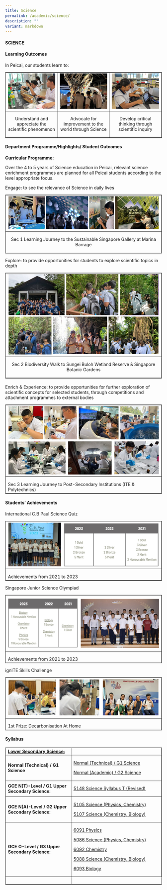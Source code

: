 ```yaml
---
title: Science
permalink: /academic/science/
description: ""
variant: markdown
---
```

<h4><strong>SCIENCE</strong></h4>
<h4><strong>Learning Outcomes</strong></h4>
<p>In Peicai, our students learn to: </p>
<table style="border-collapse: collapse; width: 100%;" border="1">
<tbody>
<tr>
<td style="width: 33.3333%;"><img style="width: 100%;" src="/images/Science_1.jpg"></td>
<td style="width: 33.3333%;"><img style="width: 100%;" src="/images/Science_2.jpg"></td>
<td style="width: 33.3333%;"><img style="width: 100%;" src="/images/Science_3.jpg"></td>
</tr>
<tr>
<td style="width: 33.3333%;"><p style="text-align: center;">Understand and appreciate the scientific phenomenon </p></td>
<td style="width: 33.3333%;"><p style="text-align: center;">Advocate for improvement to the world through Science</p></td>
<td style="width: 33.3333%;"><p style="text-align: center;">Develop critical thinking through scientific inquiry</p></td>
</tr>
<tr>
</tr>
</tbody>
</table>

<h4><strong>Department Programme/Highlights/ Student Outcomes</strong></h4>
<p><b>Curricular Programme:</b></p>
<p>Over the 4 to 5 years of Science education in Peicai, relevant science enrichment programmes are planned for all Peicai students according to the level appropriate focus.</p>
<p>Engage: to see the relevance of Science in daily lives</p>
<table style="border-collapse: collapse; width: 100%;" border="1">
<tbody>
<tr>
<td style="width: 33.3333%;"><img style="width: 100%;" src="/images/Science_4.jpg"></td>
</tr>
<tr>
<td style="width: 33.3333%;"><p style="text-align: center;">Sec 1 Learning Journey to the Sustainable Singapore Gallery at Marina Barrage</p></td>

</tr>
<tr>
</tr>
</tbody>
</table>
<p><b></b></p>
<p>Explore: to provide opportunities for students to explore scientific topics in depth</p>
<table style="border-collapse: collapse; width: 100%;" border="1">
<tbody>
<tr>
<td style="width: 33.3333%;"><img style="width: 100%;" src="/images/Science_5.jpg"></td>
</tr>
<tr>
<td style="width: 33.3333%;"><p style="text-align: center;">Sec 2 Biodiversity Walk to Sungei Buloh Wetland Reserve &amp; Singapore Botanic Gardens </p></td>
</tr>
<tr>
</tr>
</tbody>
</table>
<h4><strong></strong></h4>
<p>Enrich &amp; Experience: to provide opportunities for further exploration of scientific concepts for selected students, through competitions and attachment programmes to external bodies</p>
<table style="border-collapse: collapse; width: 100%;" border="1">
<tbody>
<tr>
	<td style="width: 33.3333%;"><img style="width: 100%;" src="/images/Science_6.jpg"></td>
</tr>
<tr>
<td style="width: 33.3333%;"><p style="text-align: center;"></p>Sec 3 Learning Journey to Post-Secondary Institutions (ITE &amp; Polytechnics)</td>
</tr>
</tbody>
</table>
<h4><strong>Students’ Achievements</strong></h4>
<p>International C.B Paul Science Quiz</p>
<table style="border-collapse: collapse; width: 100%;" border="1">
<tbody>
<tr>
	<td style="width: 33.3333%;"><img style="width: 100%;" src="/images/Science_7.jpg"></td>
</tr>
<tr>
<td style="width: 33.3333%;"><p style="text-align: center;"></p>Achievements from 2021 to 2023</td>
</tr>
</tbody>
</table>
<p>Singapore Junior Science Olympiad</p>
<table style="border-collapse: collapse; width: 100%;" border="1">
<tbody>
<tr>
	<td style="width: 33.3333%;"><img style="width: 100%;" src="/images/Science_8.jpg"></td>
</tr>
<tr>
<td style="width: 33.3333%;"><p style="text-align: center;"></p>Achievements from 2021 to 2023</td>
</tr>
</tbody>
</table>
<p>ignITE Skills Challenge</p>
<table style="border-collapse: collapse; width: 100%;" border="1">
<tbody>
<tr>
	<td style="width: 33.3333%;"><img style="width: 100%;" src="/images/Science_9.jpg"></td>
</tr>
<tr>
<td style="width: 33.3333%;"><p style="text-align: center;"></p>1st Prize: Decarbonisation At Home</td>
</tr>
</tbody>
</table>
<h4><strong>Syllabus</strong></h4>
<table style="border-collapse: collapse; width: 100%;" border="1">
<tbody>
<tr>
<td width="141"><strong><u>Lower Secondary Science:</u></strong></td>
<td width="400"><a>
</a></td></tr>
<tr>
<td width="141"><strong>Normal (Technical) / G1 Science</strong></td>
<td width="400">
<p><a href="https://www.moe.gov.sg/-/media/files/secondary/syllabuses-nt/science/2021-science-syllabus-lower-secondary-nt.pdf">Normal (Technical) / G1 Science</a></p>
<p><a href="https://www.moe.gov.sg/-/media/files/secondary/syllabuses/science/2021-science-syllabus-lower-secondary.pdf">Normal (Academic) / G2 Science </a></p>
</td>
</tr>
<tr>
<td width="141"><strong>GCE N(T)-Level / G1 Upper Secondary Science:</strong></td>
<td width="400">
<p><a href="https://www.seab.gov.sg/docs/default-source/national-examinations/syllabus/nlevel/2024syllabus/5148_y24_sy.pdf">5148 Science Syllabus T (Revised)</a></p>
</td>
</tr>
<tr>
<td width="141"><strong>GCE N(A)-Level / G2 Upper Secondary Science:</strong></td>
<td width="400">
<p><a href="https://www.seab.gov.sg/docs/default-source/national-examinations/syllabus/nlevel/2024syllabus/5105_y24_sy.pdf">5105 Science (Physics, Chemistry)</a></p>
<p><a href="https://www.seab.gov.sg/docs/default-source/national-examinations/syllabus/nlevel/2024syllabus/5107_y24_sy.pdf">5107 Science (Chemistry, Biology) </a></p>
</td>
</tr>
<tr>
<td width="141"><strong>GCE O-Level / G3 Upper Secondary Science:</strong></td>
<td width="400">
<p><a href="www-seab-gov-sg-admin.cwp.sg/docs/default-source/national-examinations/syllabus/olevel/2024syllabus/6091_y24_sy.pdf">6091 Physics</a></p>
<p><a href="https://www.seab.gov.sg/docs/default-source/national-examinations/syllabus/olevel/2024syllabus/5086_y24_sy.pdf">5086 Science (Physics, Chemistry) </a></p>
<p><a href="https://www-seab-gov-sg-admin.cwp.sg/docs/default-source/national-examinations/syllabus/olevel/2024syllabus/6092_y24_sy.pdf">6092 Chemistry</a></p>
<p><a href="https://www.seab.gov.sg/docs/default-source/national-examinations/syllabus/olevel/2024syllabus/5088_y24_sy.pdf">5088 Science (Chemistry, Biology) </a></p>
<p><a href="https://www-seab-gov-sg-admin.cwp.sg/docs/default-source/national-examinations/syllabus/olevel/2024syllabus/6093_y24_sy.pdf">6093 Biology</a></p>
</td>
</tr>
<tr>
<td width="270">&nbsp;</td>
</tr>
</tbody>
</table>